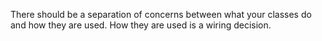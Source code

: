 There should be a separation of concerns between what your classes do and how they are used. How they are used is a wiring decision.